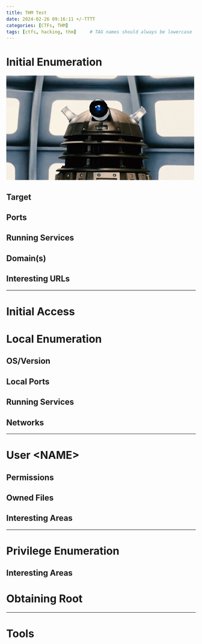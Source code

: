 ```yaml
---
title: THM Test
date: 2024-02-26 09:16:11 +/-TTTT
categories: [CTFs, THM]
tags: [ctfs, hacking, thm]     # TAG names should always be lowercase
---
```

# Initial Enumeration
![alt text](../assets/images/giphy.gif "Title")
## Target
## Ports
## Running Services
## Domain(s)
## Interesting URLs
---
# Initial Access
# Local Enumeration
## OS/Version
## Local Ports
## Running Services
## Networks
---
# User \<NAME\>
## Permissions <!-- sudo, runas, getcap, setuid etc-->
## Owned Files
## Interesting Areas
---
# Privilege Enumeration
## Interesting Areas
# Obtaining Root
---
# Tools
